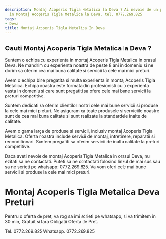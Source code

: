 ```yaml
---
description: Montaj Acoperis Tigla Metalica la Deva ? Ai nevoie de un profesionist
  in Montaj Acoperis Tigla Metalica la Deva. tel. 0772.269.825
tags:
- Deva
title: Montaj Acoperis Tigla Metalica In Deva
---
```



## Cauti Montaj Acoperis Tigla Metalica la Deva ?

Suntem o echipa cu experienta in montaj Acoperis Tigla Metalica in orasul Deva. Ne mandrim cu experienta noastra de peste 8 ani in domeniu si ne dorim sa oferim cea mai buna calitate si servicii la cele mai mici preturi.

Avem o echipa bine pregatita si multa experienta in montaj Acoperis Tigla Metalica. Echipa noastra este formata din profesionisti cu o experienta vasta in domeniu si care sunt pregatiti sa ofere cele mai bune servicii la preturi competitive.

Suntem dedicati sa oferim clientilor nostri cele mai bune servicii si produse la cele mai mici preturi. Ne asiguram ca toate produsele si serviciile noastre sunt de cea mai buna calitate si sunt realizate la standardele inalte de calitate.

Avem o gama larga de produse si servicii, inclusiv montaj Acoperis Tigla Metalica. Oferta noastra include servicii de montaj, intretinere, reparatii si reconditionari. Suntem pregatiti sa oferim servicii de inalta calitate la preturi competitive.

Daca aveti nevoie de montaj Acoperis Tigla Metalica in orasul Deva, nu ezitati sa ne contactati. Puteti sa ne contactati folosind linkul de mai sus sau sa ne scrieti pe whatsapp: 0772.269.825. Va vom oferi cele mai bune servicii si produse la cele mai mici preturi.

# Montaj Acoperis Tigla Metalica Deva Preturi
Pentru o oferta de pret, va rog sa imi scrieti pe whatsapp, si va trimitem in 30 min, Gratuit si fara Obligatii Oferta de Pret.

Tel. 0772.269.825
Whatsapp. 0772.269.825